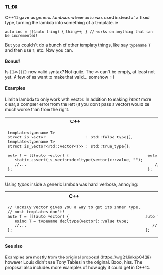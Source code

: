 #### TL;DR

C++14 gave us _generic lambdas_ where `auto` was used instead of a fixed type, turning the lambda into something of a template. ie

`auto inc = [](auto thing) { thing++; } // works on anything that can be incremented!`

But you couldn't do a bunch of other templaty things, like say `typename T` and then use `T`, etc.
Now you can.


#### Bonus?

Is `[]<>(){}` now valid syntax?  Not quite.  The `<>` can't be empty, at least not yet. A few of us want to make that valid... somehow :-)

#### Examples

Limit a lambda to only work with vector.
In addition to making _intent_ more clear,
a compiler error from the left (if you don't pass a vector) would be much worse than from the right.

<table>
<tr>
<th>
C++
</th>
<th>
C++20
</th>
</tr>
<tr>
<td  valign="top">

<pre lang="cpp">
template&lt;typename T&gt;
struct is_vector                 : std::false_type{};
template&lt;typename T>
struct is_vector&lt;std::vector&lt;T&gt;&gt; : std::true_type{};

auto f = [](auto vector) {
   static_assert(is_vector&lt;decltype(vector)&gt;::value, "");
   //...
};
</pre>
</td>
<td  valign="top">

<pre lang="cpp">
 
 
 
 
 
auto f = []&lt;typename T&gt;(std::vector&lt;T&gt; vector) {

   //...
};
</pre>
</td>
</tr>
</table>


Using _types_ inside a generic lambda was hard, verbose, annoying:

<table>
<tr>
<th>
C++
</th>
<th>
C++20
</th>
</tr>
<tr>
<td  valign="top">

<pre lang="cpp">
// luckily vector gives you a way to get its inner type,
// most templates don't!
auto f = [](auto vector) {
   using T = typename decltype(vector)::value_type;
   //...
};
</pre>
</td>
<td  valign="top">

<pre lang="cpp">
 
 
auto f = []&lt;typename T&gt;(std::vector&lt;T&gt; vector) {

   //...
};
</pre>
</td>
</tr>
</table>





#### See also

Examples are mostly from the original proposal (https://wg21.link/p0428) however Louis didn't use Tony Tables in the original. Booo, hiss.
The proposal also includes more examples of how ugly it could get in C++14.

